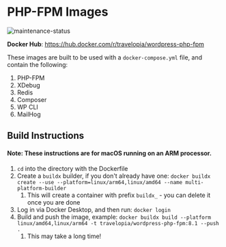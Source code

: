 # PHP-FPM Images

![maintenance-status](https://img.shields.io/badge/maintenance-actively--developed-brightgreen.svg)

**Docker Hub**: https://hub.docker.com/r/travelopia/wordpress-php-fpm

These images are built to be used with a `docker-compose.yml` file, and contain the following:

1. PHP-FPM
1. XDebug
1. Redis
1. Composer
1. WP CLI
1. MailHog

## Build Instructions

#### Note: These instructions are for macOS running on an ARM processor.

1. `cd` into the directory with the Dockerfile
2. Create a `buildx` builder, if you don't already have one: `docker buildx create --use --platform=linux/arm64,linux/amd64 --name multi-platform-builder`
   1. This will create a container with prefix `buildx_` - you can delete it once you are done
3. Log in via Docker Desktop, and then run: `docker login`
4. Build and push the image, example: `docker buildx build --platform linux/amd64,linux/arm64 -t travelopia/wordpress-php-fpm:8.1 --push .`
   1. This may take a long time!
